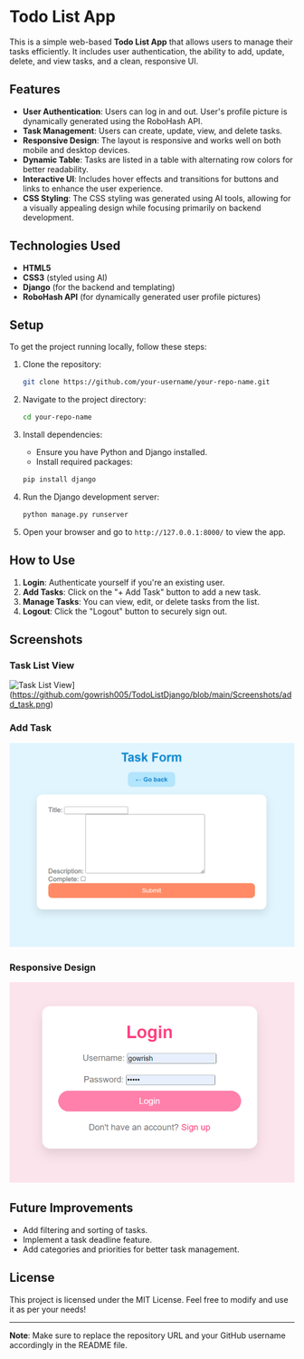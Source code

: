 # Todo List App

This is a simple web-based **Todo List App** that allows users to manage their tasks efficiently. It includes user authentication, the ability to add, update, delete, and view tasks, and a clean, responsive UI.

## Features

- **User Authentication**: Users can log in and out. User's profile picture is dynamically generated using the RoboHash API.
- **Task Management**: Users can create, update, view, and delete tasks.
- **Responsive Design**: The layout is responsive and works well on both mobile and desktop devices.
- **Dynamic Table**: Tasks are listed in a table with alternating row colors for better readability.
- **Interactive UI**: Includes hover effects and transitions for buttons and links to enhance the user experience.
- **CSS Styling**: The CSS styling was generated using AI tools, allowing for a visually appealing design while focusing primarily on backend development.

## Technologies Used

- **HTML5**
- **CSS3** (styled using AI)
- **Django** (for the backend and templating)
- **RoboHash API** (for dynamically generated user profile pictures)

## Setup

To get the project running locally, follow these steps:

1. Clone the repository:

    ```bash
    git clone https://github.com/your-username/your-repo-name.git
    ```

2. Navigate to the project directory:

    ```bash
    cd your-repo-name
    ```

3. Install dependencies:

    - Ensure you have Python and Django installed.
    - Install required packages:

    ```bash
    pip install django
    ```

4. Run the Django development server:

    ```bash
    python manage.py runserver
    ```

5. Open your browser and go to `http://127.0.0.1:8000/` to view the app.

## How to Use

1. **Login**: Authenticate yourself if you're an existing user.
2. **Add Tasks**: Click on the "+ Add Task" button to add a new task.
3. **Manage Tasks**: You can view, edit, or delete tasks from the list.
4. **Logout**: Click the "Logout" button to securely sign out.

## Screenshots

### Task List View
![Task List View](https://github.com/gowrish005/TodoListDjango/commit/ab38bd7890ce12728c11a493ad6e3bd2a03cbf6f#diff-50afec1b498be122ab10b9e1d46f111538ee81c4c3f6552a9891a6d9f414d4cd)](https://github.com/gowrish005/TodoListDjango/blob/main/Screenshots/add_task.png)

### Add Task
![Add Task](screenshots/add_task.png)

### Responsive Design
![Login Page](screenshots/login.png)

## Future Improvements

- Add filtering and sorting of tasks.
- Implement a task deadline feature.
- Add categories and priorities for better task management.

## License

This project is licensed under the MIT License. Feel free to modify and use it as per your needs!

---

**Note**: Make sure to replace the repository URL and your GitHub username accordingly in the README file.
